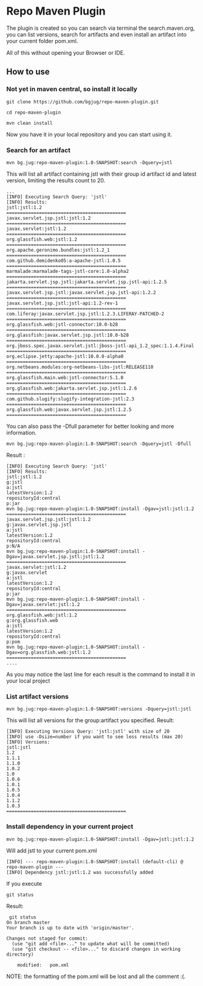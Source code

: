 # Repo Maven Plugin

The plugin is created so you can search via terminal the search.maven.org, you can list versions, search for artifacts and even install an artifact into your current folder pom.xml. 

All of this without opening your Browser or IDE.

## How to use

### Not yet in maven central, so install it locally

``git clone https://github.com/bgjug/repo-maven-plugin.git``

``cd repo-maven-plugin``

``mvn clean install``

Now you have it in your local repository and you can start using it.


### Search for an artifact

``mvn bg.jug:repo-maven-plugin:1.0-SNAPSHOT:search -Dquery=jstl``

This will list all artifact containing jstl with their group id artifact id and latest version, limiting the results count to 20.



````
...
[INFO] Executing Search Query: 'jstl'
[INFO] Results:
jstl:jstl:1.2
============================================
javax.servlet.jsp.jstl:jstl:1.2
============================================
javax.servlet:jstl:1.2
============================================
org.glassfish.web:jstl:1.2
============================================
org.apache.geronimo.bundles:jstl:1.2_1
============================================
com.github.demidenko05:a-apache-jstl:1.0.5
============================================
marmalade:marmalade-tags-jstl-core:1.0-alpha2
============================================
jakarta.servlet.jsp.jstl:jakarta.servlet.jsp.jstl-api:1.2.5
============================================
javax.servlet.jsp.jstl:javax.servlet.jsp.jstl-api:1.2.2
============================================
javax.servlet.jsp.jstl:jstl-api:1.2-rev-1
============================================
com.liferay:javax.servlet.jsp.jstl:1.2.3.LIFERAY-PATCHED-2
============================================
org.glassfish.web:jstl-connector:10.0-b28
============================================
org.glassfish:javax.servlet.jsp.jstl:10.0-b28
============================================
org.jboss.spec.javax.servlet.jstl:jboss-jstl-api_1.2_spec:1.1.4.Final
============================================
org.eclipse.jetty:apache-jstl:10.0.0-alpha0
============================================
org.netbeans.modules:org-netbeans-libs-jstl:RELEASE110
============================================
org.glassfish.main.web:jstl-connector:5.1.0
============================================
org.glassfish.web:jakarta.servlet.jsp.jstl:1.2.6
============================================
com.github.slugify:slugify-integration-jstl:2.3
============================================
org.glassfish.web:javax.servlet.jsp.jstl:1.2.5
============================================
```` 

You can also pass the -Dfull parameter for better looking and more information.


``mvn bg.jug:repo-maven-plugin:1.0-SNAPSHOT:search -Dquery=jstl -Dfull``

Result :

````
[INFO] Executing Search Query: 'jstl'
[INFO] Results:
jstl:jstl:1.2
g:jstl
a:jstl
latestVersion:1.2
repositoryId:central
p:jar
mvn bg.jug:repo-maven-plugin:1.0-SNAPSHOT:install -Dgav=jstl:jstl:1.2
============================================
javax.servlet.jsp.jstl:jstl:1.2
g:javax.servlet.jsp.jstl
a:jstl
latestVersion:1.2
repositoryId:central
p:N/A
mvn bg.jug:repo-maven-plugin:1.0-SNAPSHOT:install -Dgav=javax.servlet.jsp.jstl:jstl:1.2
============================================
javax.servlet:jstl:1.2
g:javax.servlet
a:jstl
latestVersion:1.2
repositoryId:central
p:jar
mvn bg.jug:repo-maven-plugin:1.0-SNAPSHOT:install -Dgav=javax.servlet:jstl:1.2
============================================
org.glassfish.web:jstl:1.2
g:org.glassfish.web
a:jstl
latestVersion:1.2
repositoryId:central
p:pom
mvn bg.jug:repo-maven-plugin:1.0-SNAPSHOT:install -Dgav=org.glassfish.web:jstl:1.2
============================================
....
````

As you may notice the last line for each result is the command to install it in your local project

### List artifact versions

``mvn bg.jug:repo-maven-plugin:1.0-SNAPSHOT:versions -Dquery=jstl:jstl``

This will list all versions for the group:artifact you specified.
Result:

````
[INFO] Executing Versions Query: 'jstl:jstl' with size of 20
[INFO] use -Dsize=number if you want to see less results (max 20)
[INFO] Versions:
jstl:jstl
1.2
1.1.1
1.1.0
1.0.2
1.0
1.0.6
1.0.1
1.0.5
1.0.4
1.1.2
1.0.3
============================================
````

### Install dependency in your current project

``mvn bg.jug:repo-maven-plugin:1.0-SNAPSHOT:install -Dgav=jstl:jstl:1.2``

Will add jstl to your current pom.xml

````
[INFO] --- repo-maven-plugin:1.0-SNAPSHOT:install (default-cli) @ repo-maven-plugin ---
[INFO] Dependency jstl:jstl:1.2 was successfully added
````

If you execute

``git status``

Result:

````
 git status                         
On branch master
Your branch is up to date with 'origin/master'.

Changes not staged for commit:
  (use "git add <file>..." to update what will be committed)
  (use "git checkout -- <file>..." to discard changes in working directory)

	modified:   pom.xml
````

NOTE: the formatting of the pom.xml will be lost and all the comment :(.
